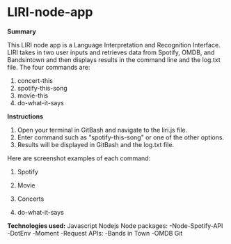 # LIRI-node-app

**Summary**

This LIRI node app is a Language Interpretation and Recognition Interface. LIRI takes in two user inputs and retrieves data from Spotify, OMDB, and Bandsintown and then displays results in the command line and the log.txt file. The four commands are:

1) concert-this
2) spotify-this-song
3) movie-this
4) do-what-it-says

**Instructions**

1) Open your terminal in GitBash and navigate to the liri.js file. 
2) Enter command such as "spotify-this-song" or one of the other options.
3) Results will be displayed in GitBash and the log.txt file.

Here are screenshot examples of each command:

1) Spotify


2) Movie


3) Concerts


4) do-what-it-says


**Technologies used:**
Javascript
Nodejs
Node packages:
    -Node-Spotify-API
    -DotEnv
    -Moment
    -Request
APIs:
    -Bands in Town
    -OMDB
Git        
